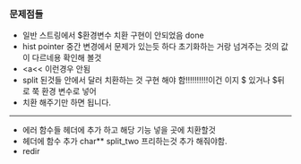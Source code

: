 ### 문제점들 
* 일반 스트링에서 $환경변수 치환 구현이 안되었음 done 
* hist pointer 중간 변경에서 문제가 있는듯 하다 초기화하는 거랑 넘겨주는 것의 값이 다르네용 확인해 볼것 
* <a<< 이런경우 안됨
* split 된것들 안에서 달러 치환하는 것 구현 해야 함!!!!!!!!!!이건 이지 $ 있거나 $뒤로 쭉 환경 변수로 넣어
* 치환 해주기만 하면 됩니다.

*****************************************************
* 에러 함수들 헤더에 추가 하고 해당 기능 넣을 곳에 치환할것
* 헤더에 함수 추가 char** split_two 프리하는것 추가 해줘야함.
* redir
